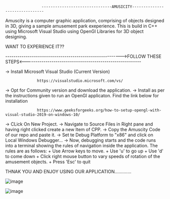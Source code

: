                     -------------------------------AMUSICITY-------------------------------
Amuscity is a computer graphic application, comprising of objects designed in 3D, giving a sample amusement park exeperience.
This is build in C++ using Microsoft Visual Studio using OpenGl Libraries for 3D object designing.

WANT TO EXPERIENCE IT??

--------------------------------------------------------->FOLLOW THESE STEPS<---------------------------------------------------------

-> Install Microsoft Visual Studio (Current Version) 
                  
                  https://visualstudio.microsoft.com/vs/
                  
-> Opt for Community version and download the application.
-> Install as per the instructions given to run an OpenGl applicaton. Find the link below for installation

                  https://www.geeksforgeeks.org/how-to-setup-opengl-with-visual-studio-2019-on-windows-10/
               
-> CLick On New Project.
-> Navigate to Source Files in Right pane and having right clicked create a new Item of CPP.
-> Copy the Amuscity Code of our repo and paste it.
-> Set te Debug Platform to "x86" and click on Local Windows Debugger...
-> Now, debugging starts and the code runs into a terminal showing the rules of navigation inside the application. The rules are as follows:
    + Use Arrow keys to move.
    + Use 'u' to go up
    + Use 'd' to come down
    + Click right mouse button to vary speeds of rotation of the amusement objects.
    + Press 'Esc' to quit


THNAK YOU AND ENJOY USING OUR APPLICATION.............

![image](https://user-images.githubusercontent.com/108994995/205993529-4dfb748e-7b84-48d5-bb2f-725eb9a45260.png)


![image](https://user-images.githubusercontent.com/108994995/205993209-701826ef-e681-4c5a-916b-cd04f5b98448.png)


